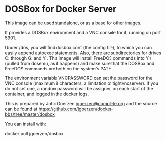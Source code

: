 # DOSBox for Docker Server

This image can be used standalone, or as a base for other images.

It provides a DOSBox environment and a VNC console for it, running on
port 5901.

Under /dos, you will find dosbox.conf (the config file), to which you
can easily append autoexec statements.  Also, there are subdirectories
for drives C: through G: and Y:.  This image will install FreeDOS commands
into Y:\ (pulled from dosemu, as it happens) and make sure that the DOSBox
and FreeDOS commands are both on the system's PATH.

The environment variable VNCPASSWORD can set the password for the VNC console
(maximum 8 characters, a limitation of tightvncserver).  If you do not set
one, a random password will be assigned on each start of the container, and
logged in the docker logs.

This is prepared by John Goerzen <jgoerzen@complete.org> and the source
can be found at https://github.com/jgoerzen/docker-bbs/tree/master/dosbox

You can install with:

docker pull jgoerzen/dosbox

